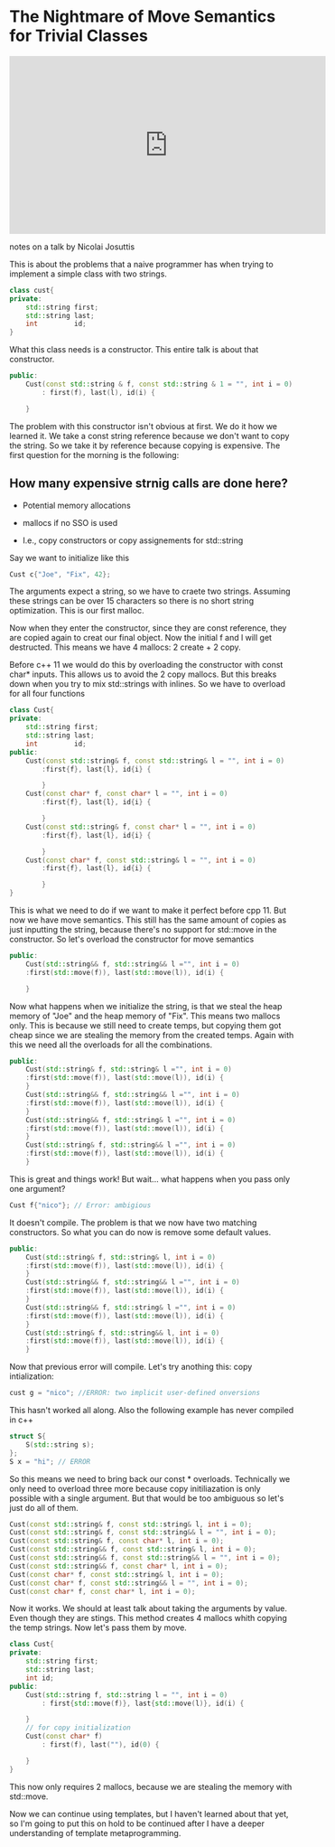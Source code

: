 # The Nightmare of Move Semantics for Trivial Classes

<iframe width="560" height="315" src="https://www.youtube.com/embed/PNRju6_yn3o" frameborder="0" allow="accelerometer; autoplay; clipboard-write; encrypted-media; gyroscope; picture-in-picture" allowfullscreen></iframe>


notes on a talk by Nicolai Josuttis

This is about the problems that a naive programmer has when trying to implement a simple class with two strings. 

```cpp
class cust{
private:
    std::string first;
    std::string last;
    int         id;
}
```

What this class needs is a constructor. This entire talk is about that constructor. 

```cpp
public: 
    Cust(const std::string & f, const std::string & 1 = "", int i = 0)
        : first(f), last(l), id(i) {

    }
```

The problem with this constructor isn't obvious at first. We do it how we learned it. We take a const string reference because we don't want to copy the string. So we take it by reference because copying is expensive. The first question for the morning is the following:

## How many expensive strnig calls are done here?
* Potential memory allocations
- mallocs if no SSO is used
* I.e., copy constructors or copy assignements for std::string

Say we want to initialize like this

```cpp
Cust c{"Joe", "Fix", 42};
```

The arguments expect a string, so we have to craete two strings. Assuming these strings can be over 15 characters so there is no short string optimization. This is our first malloc. 

Now when they enter the constructor, since they are const reference, they are copied again to creat our final object. Now the initial f and l will get destructed. This means we have 4 mallocs: 2 create + 2 copy. 

Before c++ 11 we would do this by overloading the constructor with const char* inputs. This allows us to avoid the 2 copy mallocs. But this breaks down when you try to mix std::strings with inlines. So we have to overload for all four functions

```cpp
class Cust{
private:
    std::string first;
    std::string last;
    int         id;
public:
    Cust(const std::string& f, const std::string& l = "", int i = 0)
        :first{f}, last{l}, id{i} {

        }
    Cust(const char* f, const char* l = "", int i = 0)
        :first{f}, last{l}, id{i} {

        }
    Cust(const std::string& f, const char* l = "", int i = 0)
        :first{f}, last{l}, id{i} {

        }
    Cust(const char* f, const std::string& l = "", int i = 0)
        :first{f}, last{l}, id{i} {

        }
}
```

This is what we need to do if we want to make it perfect before cpp 11. But now we have move semantics. This still has the same amount of copies as just inputting the string, because there's no support for std::move in the constructor. So let's overload the constructor for move semantics

```cpp
public:
    Cust(std::string&& f, std::string&& l ="", int i = 0)
    :first(std::move(f)), last(std::move(l)), id(i) {

    }
```

Now what happens when we initialize the string, is that we steal the heap memory of "Joe" and the heap memory of "Fix". This means two mallocs only. This is because we still need to create temps, but copying them got cheap since we are stealing the memory from the created temps. Again with this we need all the overloads for all the combinations. 

```cpp
public:
    Cust(std::string& f, std::string& l ="", int i = 0)
    :first(std::move(f)), last(std::move(l)), id(i) {
    }
    Cust(std::string&& f, std::string&& l ="", int i = 0)
    :first(std::move(f)), last(std::move(l)), id(i) {
    }
    Cust(std::string&& f, std::string& l ="", int i = 0)
    :first(std::move(f)), last(std::move(l)), id(i) {
    }
    Cust(std::string& f, std::string&& l ="", int i = 0)
    :first(std::move(f)), last(std::move(l)), id(i) {
    }
```

This is great and things work! But wait... what happens when you pass only one argument? 

```cpp
Cust f{"nico"}; // Error: ambigious
```

It doesn't compile. The problem is that we now have two matching constructors. So what you can do now is remove some default values. 


```cpp
public:
    Cust(std::string& f, std::string& l, int i = 0)
    :first(std::move(f)), last(std::move(l)), id(i) {
    }
    Cust(std::string&& f, std::string&& l ="", int i = 0)
    :first(std::move(f)), last(std::move(l)), id(i) {
    }
    Cust(std::string&& f, std::string& l ="", int i = 0)
    :first(std::move(f)), last(std::move(l)), id(i) {
    }
    Cust(std::string& f, std::string&& l, int i = 0)
    :first(std::move(f)), last(std::move(l)), id(i) {
    }
```

Now that previous error will compile. Let's try anothing this: copy intialization:

```cpp
cust g = "nico"; //ERROR: two implicit user-defined onversions
```

This hasn't worked all along. Also the following example has never compiled in c++

```cpp
struct S{
    S(std::string s);
};
S x = "hi"; // ERROR
```

So this means we need to bring back our const * overloads. Technically we only need to overload three more because copy initiliazation is only possible with a single argument. But that would be too ambiguous so let's just do all of them.

```cpp
Cust(const std::string& f, const std::string& l, int i = 0);
Cust(const std::string& f, const std::string&& l = "", int i = 0);
Cust(const std::string& f, const char* l, int i = 0);
Cust(const std::string&& f, const std::string& l, int i = 0);
Cust(const std::string&& f, const std::string&& l = "", int i = 0);
Cust(const std::string&& f, const char* l, int i = 0);
Cust(const char* f, const std::string& l, int i = 0);
Cust(const char* f, const std::string&& l = "", int i = 0);
Cust(const char* f, const char* l, int i = 0);
```

Now it works. We should at least talk about taking the arguments by value. Even though they are stings. This method creates 4 mallocs whith copying the temp strings. Now let's pass them by move. 

```cpp
class Cust{
private:
    std::string first;
    std::string last;
    int id;
public:
    Cust(std::string f, std::string l = "", int i = 0)
        : first{std::move(f)}, last{std::move(l)}, id(i) {

    }
    // for copy initialization
    Cust(const char* f)
        : first(f), last(""), id(0) {

    }
}
```

This now only requires 2 mallocs, because we are stealing the memory with std::move. 

Now we can continue using templates, but I haven't learned about that yet, so I'm going to put this on hold to be continued after I have a deeper understanding of template metaprogramming. 







